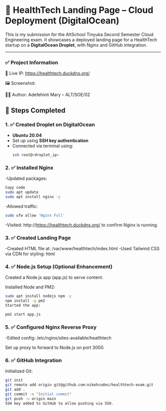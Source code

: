 # 🚀 HealthTech Landing Page – Cloud Deployment (DigitalOcean)

This is my submission for the AltSchool Tinyuka Second Semester Cloud Engineering exam. It showcases a deployed landing page for a HealthTech startup on a **DigitalOcean Droplet**, with Nginx and GitHub integration.

---

### ✅ Project Information
🔗 Live IP: https://healthtech.duckdns.org/

🖼️ Screenshot:

🧑‍💻 Author: Adefehinti Mary – ALT/SOE/02


## 📌 Steps Completed

### 1. ✅ Created Droplet on DigitalOcean
-  **Ubuntu 20.04**
- Set up using **SSH key authentication**
- Connected via terminal using:
  ```bash
  ssh root@<droplet_ip>
### 2. ✅ Installed Nginx
-Updated packages:

```bash
Copy code
sudo apt update
sudo apt install nginx -y
```
-Allowed traffic:

```bash
sudo ufw allow 'Nginx Full'
```

-Visited:
http://https://healthtech.duckdns.org/ to confirm Nginx is running.

### 3. ✅ Created Landing Page
-Created HTML file at:
/var/www/healthtech/index.html
-Used Tailwind CSS via CDN for styling:
html

### 4. ✅ Node.js Setup (Optional Enhancement)
Created a Node.js app (app.js) to serve content.

Installed Node and PM2:

```bash
sudo apt install nodejs npm -y
npm install -g pm2
Started the app:
```
```bash
pm2 start app.js
```
### 5. ✅ Configured Nginx Reverse Proxy
   
-Edited config:
/etc/nginx/sites-available/healthtech

Set up proxy to forward to Node.js on port 3000.

### 6. ✅ GitHub Integration
Initialized Git:

```bash
git init
git remote add origin git@github.com:nikehcodes/healthtech-exam.git
git add .
git commit -m "Initial commit"
git push -u origin main
SSH key added to GitHub to allow pushing via SSH.
```





